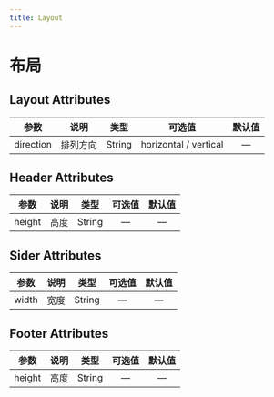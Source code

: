 ```yaml
---
title: Layout
---
```

# 布局

<ClientOnly>
  <layout-demo-1></layout-demo-1>
  <layout-demo-2></layout-demo-2>
  <layout-demo-3></layout-demo-3>
</ClientOnly>


## Layout Attributes

|   参数    |   说明   |  类型  |        可选值         | 默认值 |
| :-------: | :------: | :----: | :-------------------: | :----: |
| direction | 排列方向 | String | horizontal / vertical |   —    |

## Header Attributes

|  参数  | 说明 |  类型  | 可选值 | 默认值 |
| :----: | :--: | :----: | :----: | :----: |
| height | 高度 | String |   —    |   —    |

## Sider Attributes

| 参数  | 说明 |  类型  | 可选值 | 默认值 |
| :---: | :--: | :----: | :----: | :----: |
| width | 宽度 | String |   —    |   —    |

## Footer Attributes

|  参数  | 说明 |  类型  | 可选值 | 默认值 |
| :----: | :--: | :----: | :----: | :----: |
| height | 高度 | String |   —    |   —    |
